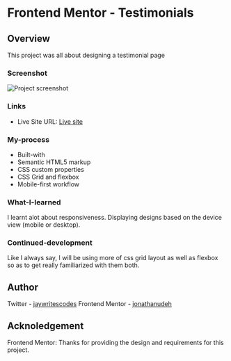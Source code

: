 # Frontend Mentor - Testimonials
## Overview
This project was all about designing a testimonial page 

### Screenshot
![Project screenshot]()

### Links
- Live Site URL: [Live site](https://jonathanudeh.github.io/frontend-mentor-testimonials/)

### My-process
- Built-with
- Semantic HTML5 markup
- CSS custom properties
- CSS Grid and flexbox
- Mobile-first workflow

### What-I-learned
I learnt alot about responsiveness. Displaying designs based on the device view (mobile or desktop).

### Continued-development
Like I always say, I will be using more of css grid layout as well as flexbox so as to get really familiarized with them both.

## Author
Twitter - [jaywritescodes](https://x.com/jaywritescodes)
Frontend Mentor - [jonathanudeh](https://www.frontendmentor.io/profile/jonathanudeh)

## Acknoledgement
Frontend Mentor: Thanks for providing the design and requirements for this project.